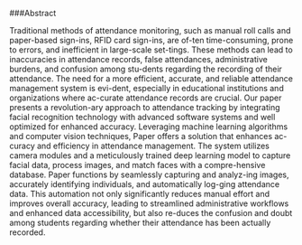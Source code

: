 ###Abstract

Traditional methods of attendance monitoring, such as manual roll calls and paper-based sign-ins, RFID card sign-ins, are of-ten time-consuming, prone to errors, and inefficient in large-scale set-tings. These methods can lead to inaccuracies in attendance records, false attendances, administrative burdens, and confusion among stu-dents regarding the recording of their attendance. The need for a more efficient, accurate, and reliable attendance management system is evi-dent, especially in educational institutions and organizations where ac-curate attendance records are crucial. Our paper presents a revolution-ary approach to attendance tracking by integrating facial recognition technology with advanced software systems and well optimized for enhanced accuracy. Leveraging machine learning algorithms and computer vision techniques, Paper offers a solution that enhances ac-curacy and efficiency in attendance management. The system utilizes camera modules and a meticulously trained deep learning model to capture facial data, process images, and match faces with a compre-hensive database. Paper functions by seamlessly capturing and analyz-ing images, accurately identifying individuals, and automatically log-ging attendance data. This automation not only significantly reduces manual effort and improves overall accuracy, leading to streamlined administrative workflows and enhanced data accessibility, but also re-duces the confusion and doubt among students regarding whether their attendance has been actually recorded.
